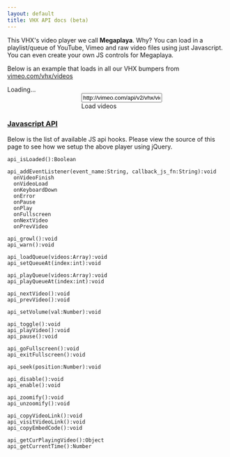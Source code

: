 ```yaml
---
layout: default
title: VHX API docs (beta)
---
```



<script type="text/javascript">
  $(document).ready(
    function() {
      $('#megaplaya').flash({
        swf: 'http://localhost:3000/embed/megaplaya',
        width: 500,
        allowFullScreen: true,
        allowScriptAccess: true,
        height: 375
      });
    }
  );

  // Megaplaya calls this function when it's ready
  var megaplaya = false;
  function megaplaya_loaded()
  {
    megaplaya = $('#megaplaya').children()[0];
    $('#megaplaya_controls').show();
  }

  function load_videos()
  {
    $.ajax({
      type: "GET",
      url: $('#vimeo_videos_url')[0].value,
      //url: '/js/bumpers.json',
      dataType: "json",
      success: function(videos, status, ajax) {
        if (videos) {
          megaplaya.api_playQueue(videos);
        }
      }
     });
  }

</script>

This VHX's video player we call <b>Megaplaya</b>. Why? You can load in a playlist/queue of YouTube, Vimeo and raw video files using just Javascript. You can even create your own JS controls for Megaplaya.

Below is an example that loads in all our VHX bumpers from [vimeo.com/vhx/videos](http://vimeo.com/vhx/videos)

<div id="megaplaya" markdown="1">
Loading...
</div>

<div style="margin-left: 170px;" markdown="1">
<input id="vimeo_videos_url" type="text" value="http://vimeo.com/api/v2/vhx/videos.json" />
<div class="btn" onclick="load_videos()" style="width: 140px;">Load videos</div>
</div>

### [Javascript API](#javascript-api)

Below is the list of available JS api hooks. Please view the source of this page to see how we setup the above player using jQuery.

    api_isLoaded():Boolean

    api_addEventListener(event_name:String, callback_js_fn:String):void
      onVideoFinish
      onVideoLoad
      onKeyboardDown
      onError
      onPause
      onPlay
      onFullscreen
      onNextVideo
      onPrevVideo

    api_growl():void
    api_warn():void

    api_loadQueue(videos:Array):void
    api_setQueueAt(index:int):void

    api_playQueue(videos:Array):void
    api_playQueueAt(index:int):void

    api_nextVideo():void
    api_prevVideo():void

    api_setVolume(val:Number):void

    api_toggle():void
    api_playVideo():void
    api_pause():void

    api_goFullscreen():void
    api_exitFullscreen():void

    api_seek(position:Number):void

    api_disable():void
    api_enable():void

    api_zoomify():void
    api_unzoomify():void

    api_copyVideoLink():void
    api_visitVideoLink():void
    api_copyEmbedCode():void

    api_getCurPlayingVideo():Object
    api_getCurrentTime():Number
